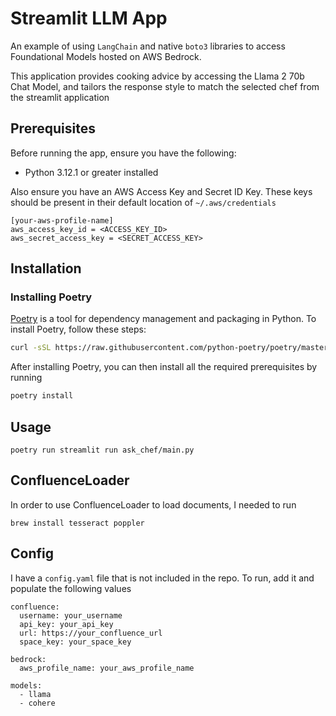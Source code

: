 # Streamlit LLM App

An example of using `LangChain` and native `boto3` libraries to access Foundational Models hosted on AWS Bedrock. 

This application provides cooking advice by accessing the Llama 2 70b Chat Model, and tailors the response style to match the selected chef from the streamlit application

## Prerequisites

Before running the app, ensure you have the following:

- Python 3.12.1 or greater installed

Also ensure you have an AWS Access Key and Secret ID Key. These keys should be present in their default location of `~/.aws/credentials`

```
[your-aws-profile-name]
aws_access_key_id = <ACCESS_KEY_ID>
aws_secret_access_key = <SECRET_ACCESS_KEY>
```

## Installation

### Installing Poetry

[Poetry](https://python-poetry.org/) is a tool for dependency management and packaging in Python. To install Poetry, follow these steps:

```bash
curl -sSL https://raw.githubusercontent.com/python-poetry/poetry/master/get-poetry.py | python -
```

After installing Poetry, you can then install all the required prerequisites by running
```bash
poetry install
```

## Usage

```poetry run streamlit run ask_chef/main.py```

## ConfluenceLoader

In order to use ConfluenceLoader to load documents, I needed to run

```
brew install tesseract poppler
```

## Config

I have a `config.yaml` file that is not included in the repo. To run, add it and populate the following values

```
confluence:
  username: your_username
  api_key: your_api_key
  url: https://your_confluence_url
  space_key: your_space_key

bedrock:
  aws_profile_name: your_aws_profile_name

models:
  - llama
  - cohere
  ```
